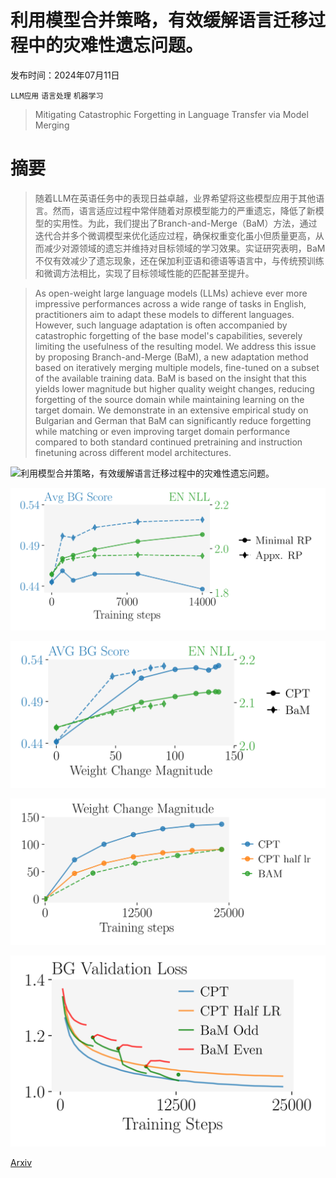 # 利用模型合并策略，有效缓解语言迁移过程中的灾难性遗忘问题。

发布时间：2024年07月11日

`LLM应用` `语言处理` `机器学习`

> Mitigating Catastrophic Forgetting in Language Transfer via Model Merging

# 摘要

> 随着LLM在英语任务中的表现日益卓越，业界希望将这些模型应用于其他语言。然而，语言适应过程中常伴随着对原模型能力的严重遗忘，降低了新模型的实用性。为此，我们提出了Branch-and-Merge（BaM）方法，通过迭代合并多个微调模型来优化适应过程，确保权重变化虽小但质量更高，从而减少对源领域的遗忘并维持对目标领域的学习效果。实证研究表明，BaM不仅有效减少了遗忘现象，还在保加利亚语和德语等语言中，与传统预训练和微调方法相比，实现了目标领域性能的匹配甚至提升。

> As open-weight large language models (LLMs) achieve ever more impressive performances across a wide range of tasks in English, practitioners aim to adapt these models to different languages. However, such language adaptation is often accompanied by catastrophic forgetting of the base model's capabilities, severely limiting the usefulness of the resulting model. We address this issue by proposing Branch-and-Merge (BaM), a new adaptation method based on iteratively merging multiple models, fine-tuned on a subset of the available training data. BaM is based on the insight that this yields lower magnitude but higher quality weight changes, reducing forgetting of the source domain while maintaining learning on the target domain. We demonstrate in an extensive empirical study on Bulgarian and German that BaM can significantly reduce forgetting while matching or even improving target domain performance compared to both standard continued pretraining and instruction finetuning across different model architectures.

![利用模型合并策略，有效缓解语言迁移过程中的灾难性遗忘问题。](../../../paper_images/2407.08699/intuition_loss.png)

![利用模型合并策略，有效缓解语言迁移过程中的灾难性遗忘问题。](../../../paper_images/2407.08699/x1.png)

![利用模型合并策略，有效缓解语言迁移过程中的灾难性遗忘问题。](../../../paper_images/2407.08699/x2.png)

![利用模型合并策略，有效缓解语言迁移过程中的灾难性遗忘问题。](../../../paper_images/2407.08699/x3.png)

![利用模型合并策略，有效缓解语言迁移过程中的灾难性遗忘问题。](../../../paper_images/2407.08699/x4.png)

[Arxiv](https://arxiv.org/abs/2407.08699)